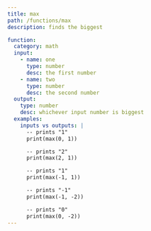```yaml
---
title: max
path: /functions/max
description: finds the biggest

function:
  category: math
  input:
    - name: one
      type: number
      desc: the first number
    - name: two
      type: number
      desc: the second number
  output:
    type: number
    desc: whichever input number is biggest
  examples:
    inputs vs outputs: |
      -- prints "1"
      print(max(0, 1))   

      -- prints "2"
      print(max(2, 1))

      -- prints "1"
      print(max(-1, 1))  

      -- prints "-1"
      print(max(-1, -2)) 

      -- prints "0"
      print(max(0, -2))
---
```

